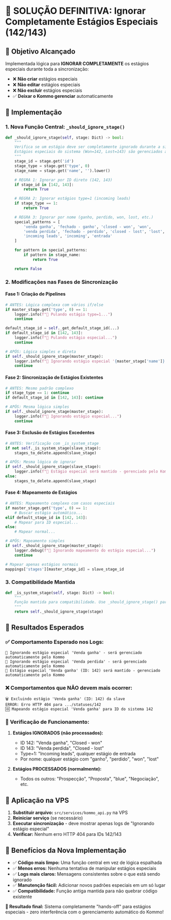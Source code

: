 # 🚫 SOLUÇÃO DEFINITIVA: Ignorar Completamente Estágios Especiais (142/143)

## 🎯 Objetivo Alcançado

Implementada lógica para **IGNORAR COMPLETAMENTE** os estágios especiais durante toda a sincronização:

- ❌ **Não criar** estágios especiais
- ❌ **Não editar** estágios especiais
- ❌ **Não excluir** estágios especiais
- ✅ **Deixar o Kommo gerenciar** automaticamente

## 🔧 Implementação

### 1. **Nova Função Central: `_should_ignore_stage()`**

```python
def _should_ignore_stage(self, stage: Dict) -> bool:
    """
    Verifica se um estágio deve ser completamente ignorado durante a sincronização.
    Estágios especiais do sistema (Won=142, Lost=143) são gerenciados automaticamente pelo Kommo.
    """
    stage_id = stage.get('id')
    stage_type = stage.get('type', 0)
    stage_name = stage.get('name', '').lower()

    # REGRA 1: Ignorar por ID direto (142, 143)
    if stage_id in [142, 143]:
        return True

    # REGRA 2: Ignorar estágios type=1 (incoming leads)
    if stage_type == 1:
        return True

    # REGRA 3: Ignorar por nome (ganho, perdido, won, lost, etc.)
    special_patterns = [
        'venda ganha', 'fechado - ganho', 'closed - won', 'won',
        'venda perdida', 'fechado - perdido', 'closed - lost', 'lost',
        'incoming leads', 'incoming', 'entrada'
    ]

    for pattern in special_patterns:
        if pattern in stage_name:
            return True

    return False
```

### 2. **Modificações nas Fases de Sincronização**

#### **Fase 1: Criação de Pipelines**

```python
# ANTES: Lógica complexa com vários if/else
if master_stage.get('type', 0) == 1:
    logger.info(f"🚫 Pulando estágio type=1...")
    continue

default_stage_id = self._get_default_stage_id(...)
if default_stage_id in [142, 143]:
    logger.info(f"🚫 Pulando estágio especial...")
    continue

# APÓS: Lógica simples e direta
if self._should_ignore_stage(master_stage):
    logger.info(f"🚫 Ignorando estágio especial '{master_stage['name']}' - será gerenciado automaticamente pelo Kommo")
    continue
```

#### **Fase 2: Sincronização de Estágios Existentes**

```python
# ANTES: Mesmo padrão complexo
if stage_type == 1: continue
if default_stage_id in [142, 143]: continue

# APÓS: Mesma lógica simples
if self._should_ignore_stage(master_stage):
    logger.info(f"🚫 Ignorando estágio especial...")
    continue
```

#### **Fase 3: Exclusão de Estágios Excedentes**

```python
# ANTES: Verificação com _is_system_stage
if not self._is_system_stage(slave_stage):
    stages_to_delete.append(slave_stage)

# APÓS: Mesma lógica de ignorar
if self._should_ignore_stage(slave_stage):
    logger.info(f"🚫 Estágio especial será mantido - gerenciado pelo Kommo")
else:
    stages_to_delete.append(slave_stage)
```

#### **Fase 4: Mapeamento de Estágios**

```python
# ANTES: Mapeamento complexo com casos especiais
if master_stage.get('type', 0) == 1:
    # Buscar estágio automático...
elif default_stage_id in [142, 143]:
    # Mapear para ID especial...
else:
    # Mapear normal...

# APÓS: Mapeamento simples
if self._should_ignore_stage(master_stage):
    logger.debug(f"🚫 Ignorando mapeamento do estágio especial...")
    continue

# Mapear apenas estágios normais
mappings['stages'][master_stage_id] = slave_stage_id
```

### 3. **Compatibilidade Mantida**

```python
def _is_system_stage(self, stage: Dict) -> bool:
    """
    Função mantida para compatibilidade. Use _should_ignore_stage() para novo código.
    """
    return self._should_ignore_stage(stage)
```

## 🎯 Resultados Esperados

### ✅ **Comportamento Esperado nos Logs:**

```
🚫 Ignorando estágio especial 'Venda ganha' - será gerenciado automaticamente pelo Kommo
🚫 Ignorando estágio especial 'Venda perdida' - será gerenciado automaticamente pelo Kommo
🚫 Estágio especial 'Venda ganha' (ID: 142) será mantido - gerenciado automaticamente pelo Kommo
```

### ❌ **Comportamentos que NÃO devem mais ocorrer:**

```
🗑️ Excluindo estágio 'Venda ganha' (ID: 142) da slave
ERROR: Erro HTTP 404 para .../statuses/142
🆔 Mapeando estágio especial 'Venda ganha' para ID do sistema 142
```

### 🧪 **Verificação de Funcionamento:**

1. **Estágios IGNORADOS (não processados):**

   - ID 142: "Venda ganha", "Closed - won"
   - ID 143: "Venda perdida", "Closed - lost"
   - Type=1: "Incoming leads", qualquer estágio de entrada
   - Por nome: qualquer estágio com "ganho", "perdido", "won", "lost"

2. **Estágios PROCESSADOS (normalmente):**
   - Todos os outros: "Prospecção", "Proposta", "blue", "Negociação", etc.

## 🚀 Aplicação na VPS

1. **Substituir arquivo:** `src/services/kommo_api.py` na VPS
2. **Reiniciar serviço** (se necessário)
3. **Executar sincronização** - deve mostrar apenas logs de "Ignorando estágio especial"
4. **Verificar:** Nenhum erro HTTP 404 para IDs 142/143

## 🎉 Benefícios da Nova Implementação

- ✅ **Código mais limpo:** Uma função central em vez de lógica espalhada
- ✅ **Menos erros:** Nenhuma tentativa de manipular estágios especiais
- ✅ **Logs mais claros:** Mensagens consistentes sobre o que está sendo ignorado
- ✅ **Manutenção fácil:** Adicionar novos padrões especiais em um só lugar
- ✅ **Compatibilidade:** Função antiga mantida para não quebrar código existente

**🎯 Resultado final:** Sistema completamente "hands-off" para estágios especiais - zero interferência com o gerenciamento automático do Kommo!
